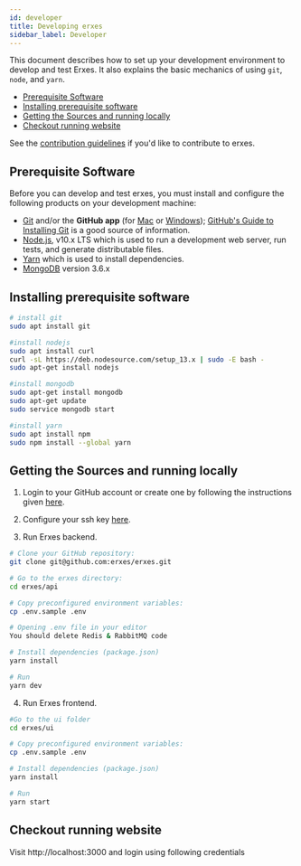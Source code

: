 ```yaml
---
id: developer
title: Developing erxes
sidebar_label: Developer
---
```


This document describes how to set up your development environment to develop and test Erxes. It also explains the basic mechanics of using `git`, `node`, and `yarn`.

- [Prerequisite Software](#prerequisite-software)
- [Installing prerequisite software](#installing-prerequisite-software)
- [Getting the Sources and running locally](#getting-the-sources-and-running-locally)
- [Checkout running website](#checkout-running-website)

See the [contribution guidelines](contributing) if you'd like to contribute to erxes.

## Prerequisite Software

Before you can develop and test erxes, you must install and configure the following products on your development machine:

- [Git](http://git-scm.com/) and/or the **GitHub app** (for [Mac](http://mac.github.com) or [Windows](http://windows.github.com)); [GitHub's Guide to Installing Git](https://help.github.com/articles/set-up-git) is a good source of information.
- [Node.js](http://nodejs.org), v10.x LTS which is used to run a development web server, run tests, and generate distributable files.
- [Yarn](https://yarnpkg.com) which is used to install dependencies.
- [MongoDB](https://www.mongodb.com) version 3.6.x


## Installing prerequisite software 
```sh
# install git 
sudo apt install git

#install nodejs
sudo apt install curl
curl -sL https://deb.nodesource.com/setup_13.x | sudo -E bash -
sudo apt-get install nodejs

#install mongodb
sudo apt-get install mongodb
sudo apt-get update 
sudo service mongodb start

#install yarn 
sudo apt install npm
sudo npm install --global yarn

```

## Getting the Sources and running locally

1. Login to your GitHub account or create one by following the instructions given [here](https://github.com/signup/free).

2. Configure your ssh key [here](https://github.com/settings/keys).

3. Run Erxes backend.

```sh
# Clone your GitHub repository:
git clone git@github.com:erxes/erxes.git

# Go to the erxes directory:
cd erxes/api

# Copy preconfigured environment variables:
cp .env.sample .env

# Opening .env file in your editor
You should delete Redis & RabbitMQ code

# Install dependencies (package.json)
yarn install

# Run
yarn dev
```

4. Run Erxes frontend.

```sh
#Go to the ui folder 
cd erxes/ui

# Copy preconfigured environment variables:
cp .env.sample .env

# Install dependencies (package.json)
yarn install

# Run
yarn start
```

## Checkout running website

Visit http://localhost:3000 and login using following credentials

